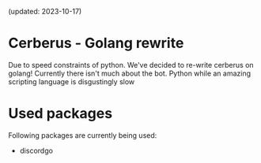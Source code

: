 (updated: 2023-10-17)
# Cerberus - Golang rewrite
Due to speed constraints of python. We've decided to re-write cerberus on golang! Currently there isn't much about the bot. Python while an amazing scripting language is disgustingly slow

# Used packages
Following packages are currently being used:
- discordgo
